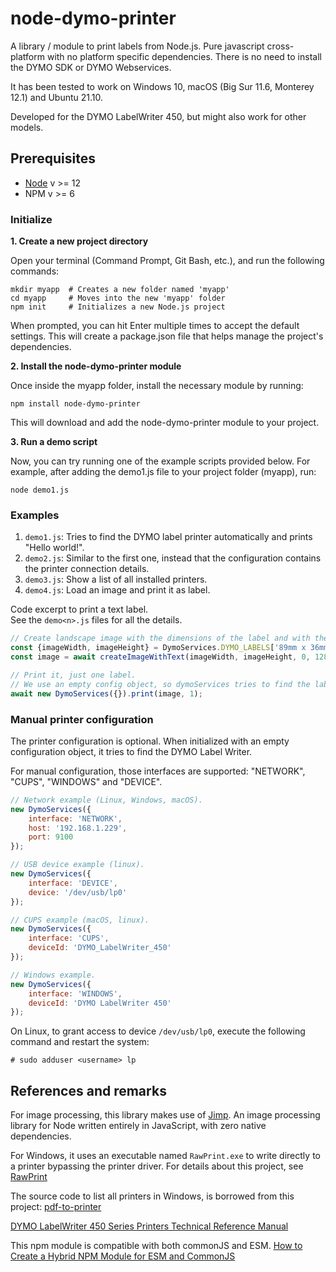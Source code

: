 # node-dymo-printer

A library / module to print labels from Node.js. Pure javascript cross-platform with no platform specific dependencies. There is no need to install
the DYMO SDK or DYMO Webservices.

It has been tested to work on Windows 10, macOS (Big Sur 11.6, Monterey 12.1) and Ubuntu 21.10.

Developed for the DYMO LabelWriter 450, but might also work for other models.

## Prerequisites ##

- [Node](https://www.nodejs.org) v >= 12
- NPM v >= 6

### Initialize

**1. Create a new project directory**

Open your terminal (Command Prompt, Git Bash, etc.), and run the following commands:

```shell
mkdir myapp  # Creates a new folder named 'myapp'
cd myapp     # Moves into the new 'myapp' folder
npm init     # Initializes a new Node.js project
````

When prompted, you can hit Enter multiple times to accept the default settings. 
This will create a package.json file that helps manage the project's dependencies. 

**2. Install the node-dymo-printer module**

Once inside the myapp folder, install the necessary module by running:

```shell
npm install node-dymo-printer
```

This will download and add the node-dymo-printer module to your project.

**3. Run a demo script**

Now, you can try running one of the example scripts provided below. For example, after adding the demo1.js file to your project folder (myapp), run:

```shell
node demo1.js
```

### Examples

1. `demo1.js`: Tries to find the DYMO label printer automatically and prints "Hello world!".
2. `demo2.js`: Similar to the first one, instead that the configuration contains the printer connection details.
3. `demo3.js`: Show a list of all installed printers.
4. `demo4.js`: Load an image and print it as label.

Code excerpt to print a text label. <br />
See the `demo<n>.js` files for all the details.

```Javascript
// Create landscape image with the dimensions of the label and with the text "Hello World!".
const {imageWidth, imageHeight} = DymoServices.DYMO_LABELS['89mm x 36mm'];
const image = await createImageWithText(imageWidth, imageHeight, 0, 128, 'Hello World!');

// Print it, just one label.
// We use an empty config object, so dymoServices tries to find the label printer automagically.
await new DymoServices({}).print(image, 1);
```


### Manual printer configuration

The printer configuration is optional. When initialized with an empty configuration object, it tries to find the DYMO Label Writer. 

For manual configuration, those interfaces are supported: "NETWORK", "CUPS", "WINDOWS" and "DEVICE".

```Javascript
// Network example (Linux, Windows, macOS).
new DymoServices({
    interface: 'NETWORK',
    host: '192.168.1.229',
    port: 9100
});

// USB device example (linux).
new DymoServices({
    interface: 'DEVICE',
    device: '/dev/usb/lp0'
});

// CUPS example (macOS, linux).
new DymoServices({
    interface: 'CUPS',
    deviceId: 'DYMO_LabelWriter_450'
});

// Windows example.
new DymoServices({
    interface: 'WINDOWS',
    deviceId: 'DYMO LabelWriter 450'
});
```

On Linux, to grant access to device <code>/dev/usb/lp0</code>, execute the following command and restart the system:

```
# sudo adduser <username> lp
```

## References and remarks

For image processing, this library makes use of [Jimp](https://github.com/oliver-moran/jimp). An image processing library for Node written entirely in
JavaScript, with zero native dependencies.

For Windows, it uses an executable named `RawPrint.exe` to write directly to a printer bypassing the printer driver. For details about this project,
see [RawPrint](https://github.com/frogmorecs/RawPrint)

The source code to list all printers in Windows, is borrowed from this project: [pdf-to-printer](https://github.com/artiebits/pdf-to-printer)

[DYMO LabelWriter 450 Series Printers Technical Reference Manual](https://download.dymo.com/dymo/technical-data-sheets/LW%20450%20Series%20Technical%20Reference.pdf)

This npm module is compatible with both commonJS and ESM.
[How to Create a Hybrid NPM Module for ESM and CommonJS](https://www.sensedeep.com/blog/posts/2021/how-to-create-single-source-npm-module.html)
